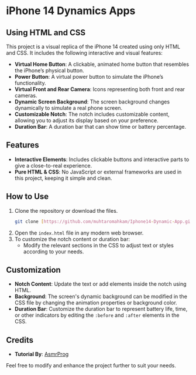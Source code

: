 # iPhone 14 Dynamics Apps
## Using HTML and CSS

This project is a visual replica of the iPhone 14 created using only HTML and CSS. It includes the following interactive and visual features:

- **Virtual Home Button**: A clickable, animated home button that resembles the iPhone’s physical button.
- **Power Button**: A virtual power button to simulate the iPhone’s functionality.
- **Virtual Front and Rear Camera**: Icons representing both front and rear cameras.
- **Dynamic Screen Background**: The screen background changes dynamically to simulate a real phone screen.
- **Customizable Notch**: The notch includes customizable content, allowing you to adjust its display based on your preference.
- **Duration Bar**: A duration bar that can show time or battery percentage.

## Features
- **Interactive Elements**: Includes clickable buttons and interactive parts to give a close-to-real experience.
- **Pure HTML & CSS**: No JavaScript or external frameworks are used in this project, keeping it simple and clean.

## How to Use
1. Clone the repository or download the files.
    ```bash
    git clone [https://github.com/muhtaromahkam/Iphone14-Dynamic-App.git]
    ```
2. Open the `index.html` file in any modern web browser.
3. To customize the notch content or duration bar:
   - Modify the relevant sections in the CSS to adjust text or styles according to your needs.

## Customization
- **Notch Content**: Update the text or add elements inside the notch using HTML.
- **Background**: The screen's dynamic background can be modified in the CSS file by changing the animation properties or background color.
- **Duration Bar**: Customize the duration bar to represent battery life, time, or other indicators by editing the `:before` and `:after` elements in the CSS.

## Credits
- **Tutorial By**: [AsmrProg](https://www.youtube.com/watch?v=W5LPcpIRLzs)

Feel free to modify and enhance the project further to suit your needs.
